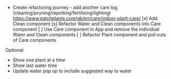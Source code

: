 - Create refactoring journey - add another care log (cleaning/pruning/repotting/fertilising/lighting)
  https://www.patchplants.com/gb/en/care/indoor-plant-care/
  [x] Add Clean component
  [x] Refactor Water and Clean components into Care component
  [ ] Use Care component in App and remove the individual Water and Clean components
  [ ] Refactor Plant component and pull outs of Care components


Optional:
- Show one plant at a time
- Show last water time
- Update water pop up to include suggested way to water
